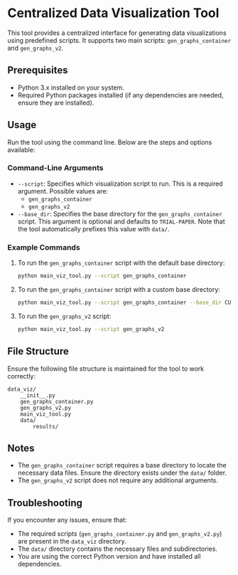 # Centralized Data Visualization Tool

This tool provides a centralized interface for generating data visualizations using predefined scripts. It supports two main scripts: `gen_graphs_container` and `gen_graphs_v2`.

## Prerequisites

- Python 3.x installed on your system.
- Required Python packages installed (if any dependencies are needed, ensure they are installed).

## Usage

Run the tool using the command line. Below are the steps and options available:

### Command-Line Arguments

- `--script`: Specifies which visualization script to run. This is a required argument. Possible values are:
  - `gen_graphs_container`
  - `gen_graphs_v2`
- `--base_dir`: Specifies the base directory for the `gen_graphs_container` script. This argument is optional and defaults to `TRIAL-PAPER`. Note that the tool automatically prefixes this value with `data/`.

### Example Commands

1. To run the `gen_graphs_container` script with the default base directory:
   ```bash
   python main_viz_tool.py --script gen_graphs_container
   ```

2. To run the `gen_graphs_container` script with a custom base directory:
   ```bash
   python main_viz_tool.py --script gen_graphs_container --base_dir CUSTOM-DIR
   ```

3. To run the `gen_graphs_v2` script:
   ```bash
   python main_viz_tool.py --script gen_graphs_v2
   ```

## File Structure

Ensure the following file structure is maintained for the tool to work correctly:

```
data_viz/
    __init__.py
    gen_graphs_container.py
    gen_graphs_v2.py
    main_viz_tool.py
    data/
        results/
```

## Notes

- The `gen_graphs_container` script requires a base directory to locate the necessary data files. Ensure the directory exists under the `data/` folder.
- The `gen_graphs_v2` script does not require any additional arguments.

## Troubleshooting

If you encounter any issues, ensure that:

- The required scripts (`gen_graphs_container.py` and `gen_graphs_v2.py`) are present in the `data_viz` directory.
- The `data/` directory contains the necessary files and subdirectories.
- You are using the correct Python version and have installed all dependencies.